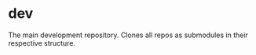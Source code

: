 # dev
The main development repository. Clones all repos as submodules in their respective structure.
